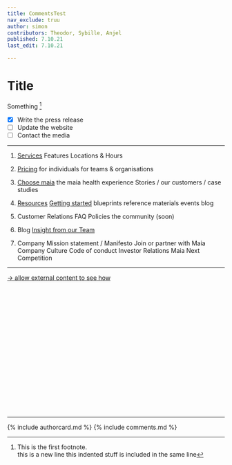```yaml
---
title: CommentsTest
nav_exclude: truu
author: simon
contributors: Theodor, Sybille, Anjel
published: 7.10.21
last_edit: 7.10.21

---
```


# Title

Something [^1]

[^1]: This is the first footnote. <br>this is a new line
	this indented stuff is included in the same line


- [x] Write the press release
- [ ] Update the website
- [ ] Contact the media

---

1. [Services](/services)
	Features
	Locations & Hours

2. [Pricing](/pricing)
	for individuals
	for teams & organisations

3. [Choose maia](/choose-maia)
	the maia health experience
	Stories / our customers / case studies

4. [Resources](resources)
	[Getting started](about.md)
	blueprints
	reference materials
	events
	blog

5. Customer Relations
	FAQ
	Policies
	the community (soon)

6. Blog
	[Insight from our Team](//medium.com/@sjkelch)

7. Company
	Mission statement / Manifesto
	Join or partner with Maia
	Company Culture
	Code of conduct
	Investor Relations
	Maia Next Competition

---

<a href="https://citation-example-generator.scribbr.com/?locale=de-DE&amp;citationStyle=apa&amp;citationStyles=apa%2Charvard-zitierweise%2Cdeutsche-zitierweise&amp;sourceType=webpage&amp;ref=https%3A%2F%2Fwww.scribbr.de%2Frichtig-zitieren%2Finternetquellen-zitieren%2F&amp;title=Internetquellen%2520einfach%2520zitieren%253A%2520Unterschiede%2520%2526%2520Beispiele" target="myiFrame">→ allow external content to see how</a>

<iframe name="myiFrame" src="about:blank" allowfullscreen="true" frameborder="0" id="iFrameResizer0" scrolling="no" style="min-height: 227px; width: 100%; overflow: hidden; height: 286px;"></iframe>

---

{% include authorcard.md %}
{% include comments.md %}



